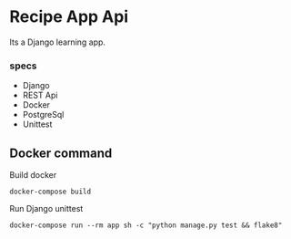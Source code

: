 # Recipe App Api

Its a Django learning app.

### specs

- Django
- REST Api
- Docker
- PostgreSql
- Unittest

## Docker command

Build docker
```shell script
docker-compose build
```

Run Django unittest
```shell script
docker-compose run --rm app sh -c "python manage.py test && flake8"
```